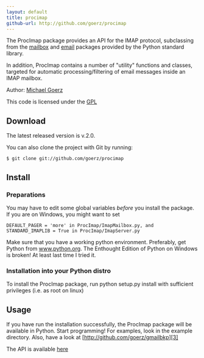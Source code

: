 ```yaml
--- 
layout: default
title: procimap
github-url: http://github.com/goerz/procimap
---
```


The ProcImap package provides an API for the IMAP protocol, subclassing from
the [mailbox][1] and [email][2] packages provided by the Python standard
library.

In addition, ProcImap contains a number of "utility" functions and classes,
targeted for automatic processing/filtering of email messages inside an IMAP
mailbox.

[1]: http://docs.python.org/library/mailbox.html
[2]: http://docs.python.org/library/email

Author: [Michael Goerz](http://michaelgoerz.net)

This code is licensed under the [GPL](http://www.gnu.org/licenses/gpl.html)

## Download ##

The latest released version is v.2.0.

You can also clone the project with Git by running:

    $ git clone git://github.com/goerz/procimap

## Install ##

### Preparations ###

You may have to edit some global variables *before* you install the package.
If you are on Windows, you might want to set

    DEFAULT_PAGER = 'more' in ProcImap/ImapMailbox.py, and
    STANDARD_IMAPLIB = True in ProcImap/ImapServer.py

Make sure that you have a working python environment. Preferably, get
Python from www.python.org. The Enthought Edition of Python on Windows
is broken! At least last time I tried it.

### Installation into your Python distro ###

To install the ProcImap package, run
    python setup.py install
with sufficient privileges (i.e. as root on linux)


## Usage ##

If you have run the installation successfully, the ProcImap package will
be available in Python. Start programming! For examples, look in the
example directory. Also, have a look at [http://github.com/goerz/gmailbkp][3]

The API is available [here](doc/)

[3]: http://github.com/goerz/gmailbkp
